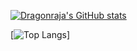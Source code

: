 [![Dragonraja's GitHub stats](https://github-readme-stats.vercel.app/api?username=dragon-raja&count_private=true&theme=cobalt)](https://github.com/dragon-raja)

[![Top Langs](https://github-readme-stats.vercel.app/api/top-langs/?username=dragon-raja&layout=compact)]
<!--
**dragon-raja/dragon-raja** is a ✨ _special_ ✨ repository because its `README.md` (this file) appears on your GitHub profile.

Here are some ideas to get you started:

- 🔭 I’m currently working on ...
- 🌱 I’m currently learning ...
- 👯 I’m looking to collaborate on ...
- 🤔 I’m looking for help with ...
- 💬 Ask me about ...
- 📫 How to reach me: ...
- 😄 Pronouns: ...
- ⚡ Fun fact: ...
-->
